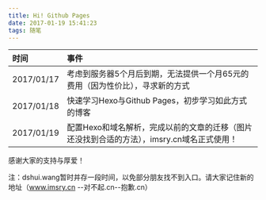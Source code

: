 ```yaml
---
title: Hi! Github Pages
date: 2017-01-19 15:41:23
tags: 随笔
---
```


|时间|事件|
|:--|:--|
|2017/01/17|考虑到服务器5个月后到期，无法提供一个月65元的费用（因为性价比），寻求新的方式|
|2017/01/18|快速学习Hexo与Github Pages，初步学习如此方式的博客|
|2017/01/19|配置Hexo和域名解析，完成以前的文章的迁移（图片还没找到合适的方法），imsry.cn域名正式使用！

感谢大家的支持与厚爱！

注：dshui.wang暂时并存一段时间，以免部分朋友找不到入口。请大家记住新的地址（www.imsry.cn --对不起.cn--抱歉.cn）